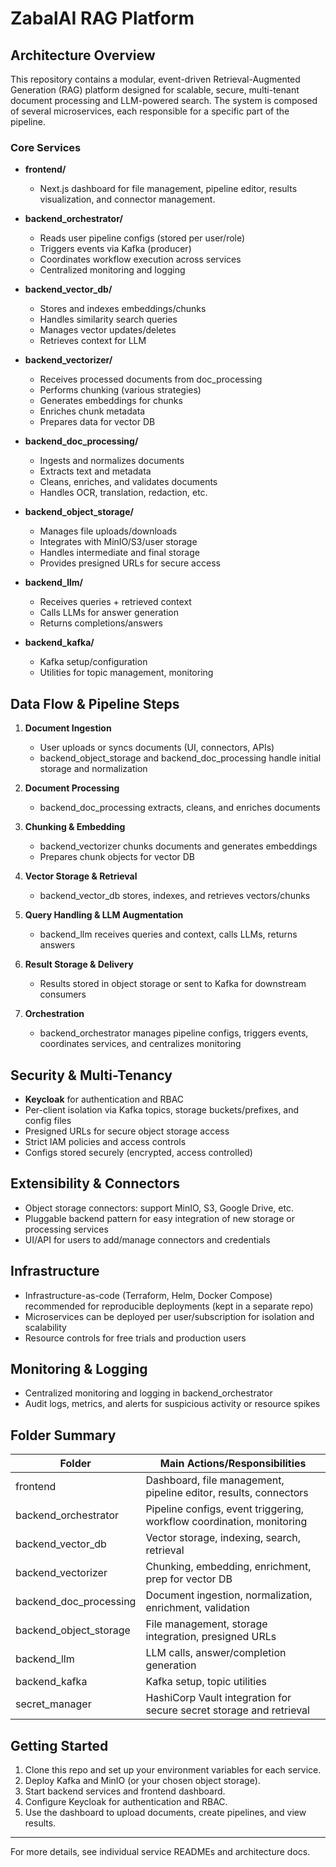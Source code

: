 
# ZabalAI RAG Platform

## Architecture Overview

This repository contains a modular, event-driven Retrieval-Augmented Generation (RAG) platform designed for scalable, secure, multi-tenant document processing and LLM-powered search. The system is composed of several microservices, each responsible for a specific part of the pipeline.

### Core Services

- **frontend/**
  - Next.js dashboard for file management, pipeline editor, results visualization, and connector management.

- **backend_orchestrator/**
  - Reads user pipeline configs (stored per user/role)
  - Triggers events via Kafka (producer)
  - Coordinates workflow execution across services
  - Centralized monitoring and logging

- **backend_vector_db/**
  - Stores and indexes embeddings/chunks
  - Handles similarity search queries
  - Manages vector updates/deletes
  - Retrieves context for LLM

- **backend_vectorizer/**
  - Receives processed documents from doc_processing
  - Performs chunking (various strategies)
  - Generates embeddings for chunks
  - Enriches chunk metadata
  - Prepares data for vector DB

- **backend_doc_processing/**
  - Ingests and normalizes documents
  - Extracts text and metadata
  - Cleans, enriches, and validates documents
  - Handles OCR, translation, redaction, etc.

- **backend_object_storage/**
  - Manages file uploads/downloads
  - Integrates with MinIO/S3/user storage
  - Handles intermediate and final storage
  - Provides presigned URLs for secure access

- **backend_llm/**
  - Receives queries + retrieved context
  - Calls LLMs for answer generation
  - Returns completions/answers

- **backend_kafka/**
  - Kafka setup/configuration
  - Utilities for topic management, monitoring

## Data Flow & Pipeline Steps

1. **Document Ingestion**
   - User uploads or syncs documents (UI, connectors, APIs)
   - backend_object_storage and backend_doc_processing handle initial storage and normalization

2. **Document Processing**
   - backend_doc_processing extracts, cleans, and enriches documents

3. **Chunking & Embedding**
   - backend_vectorizer chunks documents and generates embeddings
   - Prepares chunk objects for vector DB

4. **Vector Storage & Retrieval**
   - backend_vector_db stores, indexes, and retrieves vectors/chunks

5. **Query Handling & LLM Augmentation**
   - backend_llm receives queries and context, calls LLMs, returns answers

6. **Result Storage & Delivery**
   - Results stored in object storage or sent to Kafka for downstream consumers

7. **Orchestration**
   - backend_orchestrator manages pipeline configs, triggers events, coordinates services, and centralizes monitoring

## Security & Multi-Tenancy

- **Keycloak** for authentication and RBAC
- Per-client isolation via Kafka topics, storage buckets/prefixes, and config files
- Presigned URLs for secure object storage access
- Strict IAM policies and access controls
- Configs stored securely (encrypted, access controlled)

## Extensibility & Connectors

- Object storage connectors: support MinIO, S3, Google Drive, etc.
- Pluggable backend pattern for easy integration of new storage or processing services
- UI/API for users to add/manage connectors and credentials

## Infrastructure

- Infrastructure-as-code (Terraform, Helm, Docker Compose) recommended for reproducible deployments (kept in a separate repo)
- Microservices can be deployed per user/subscription for isolation and scalability
- Resource controls for free trials and production users

## Monitoring & Logging

- Centralized monitoring and logging in backend_orchestrator
- Audit logs, metrics, and alerts for suspicious activity or resource spikes


## Folder Summary

| Folder                | Main Actions/Responsibilities                                 |
|-----------------------|--------------------------------------------------------------|
| frontend              | Dashboard, file management, pipeline editor, results, connectors|
| backend_orchestrator  | Pipeline configs, event triggering, workflow coordination, monitoring|
| backend_vector_db     | Vector storage, indexing, search, retrieval                  |
| backend_vectorizer    | Chunking, embedding, enrichment, prep for vector DB          |
| backend_doc_processing| Document ingestion, normalization, enrichment, validation    |
| backend_object_storage| File management, storage integration, presigned URLs         |
| backend_llm           | LLM calls, answer/completion generation                      |
| backend_kafka         | Kafka setup, topic utilities                                 |
| secret_manager        | HashiCorp Vault integration for secure secret storage and retrieval |

## Getting Started

1. Clone this repo and set up your environment variables for each service.
2. Deploy Kafka and MinIO (or your chosen object storage).
3. Start backend services and frontend dashboard.
4. Configure Keycloak for authentication and RBAC.
5. Use the dashboard to upload documents, create pipelines, and view results.

---

For more details, see individual service READMEs and architecture docs.
